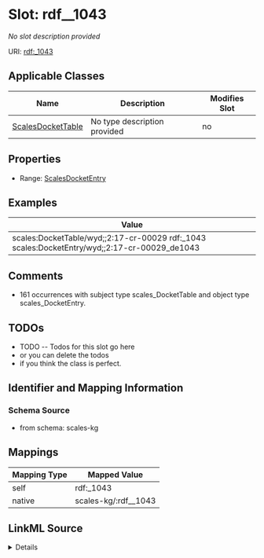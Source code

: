 

# Slot: rdf__1043


_No slot description provided_





URI: [rdf:_1043](http://www.w3.org/1999/02/22-rdf-syntax-ns#_1043)



<!-- no inheritance hierarchy -->





## Applicable Classes

| Name | Description | Modifies Slot |
| --- | --- | --- |
| [ScalesDocketTable](../classes/ScalesDocketTable.md) | No type description provided |  no  |







## Properties

* Range: [ScalesDocketEntry](../classes/ScalesDocketEntry.md)






## Examples

| Value |
| --- |
| scales:DocketTable/wyd;;2:17-cr-00029 rdf:_1043 scales:DocketEntry/wyd;;2:17-cr-00029_de1043 |

## Comments

* 161 occurrences with subject type scales_DocketTable and object type scales_DocketEntry.

## TODOs

* TODO -- Todos for this slot go here
* or you can delete the todos
* if you think the class is perfect.

## Identifier and Mapping Information







### Schema Source


* from schema: scales-kg




## Mappings

| Mapping Type | Mapped Value |
| ---  | ---  |
| self | rdf:_1043 |
| native | scales-kg/:rdf__1043 |




## LinkML Source

<details>
```yaml
name: rdf__1043
description: No slot description provided
todos:
- TODO -- Todos for this slot go here
- or you can delete the todos
- if you think the class is perfect.
comments:
- 161 occurrences with subject type scales_DocketTable and object type scales_DocketEntry.
examples:
- value: scales:DocketTable/wyd;;2:17-cr-00029 rdf:_1043 scales:DocketEntry/wyd;;2:17-cr-00029_de1043
from_schema: scales-kg
rank: 1000
slot_uri: rdf:_1043
alias: rdf__1043
domain_of:
- scales_DocketTable
range: scales_DocketEntry

```
</details>